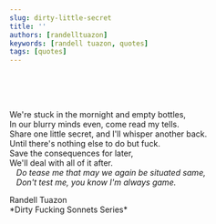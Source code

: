 ```yaml
---
slug: dirty-little-secret
title: ''
authors: [randelltuazon]
keywords: [randell tuazon, quotes]
tags: [quotes]
---
```


<br/><br/><br/>

We're stuck in the mornight and empty bottles,  
In our blurry minds even, come read my tells.  
Share one little secret, and I'll whisper another back.  
Until there's nothing else to do but fuck.  
Save the consequences for later,  
We'll deal with all of it after.  
&nbsp;&nbsp; *Do tease me that may we again be situated same,*  
&nbsp;&nbsp; *Don't test me, you know I'm always game.*  

<footer>
  Randell Tuazon
  <div class="text-xs mt-2 text-stone-500">*Dirty Fucking Sonnets Series*</div>
</footer>

